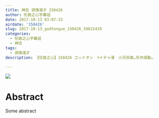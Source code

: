 ```yaml
---
title: 神舌 调情漫才 150426
author: 伦敦之心字幕组
date: 2017-10-13 03:07:33
airdate: '150426'
slug: 2017-10-13_godtongue_150426_59815439
categories:
  - 伦敦之心字幕组
  - 神舌
tags:
  - 调情漫才
description: 【伦敦之心】150426 ゴッドタン　▽イチャ漫　小沢赤面…矢作感動…

---
```

![](/img/gakki.jpg)
# Abstract
Some abstract
